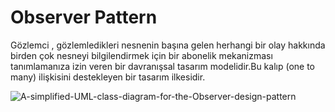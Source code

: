 # Observer Pattern

Gözlemci , gözlemledikleri nesnenin başına gelen herhangi bir olay hakkında birden çok nesneyi bilgilendirmek için bir abonelik mekanizması tanımlamanıza izin veren bir davranışsal tasarım modelidir.Bu kalıp (one to many) ilişkisini destekleyen bir tasarım ilkesidir.




![A-simplified-UML-class-diagram-for-the-Observer-design-pattern](https://user-images.githubusercontent.com/90327328/139576017-9169304c-aa9c-414b-8f17-38fac3cf1a4a.png)
